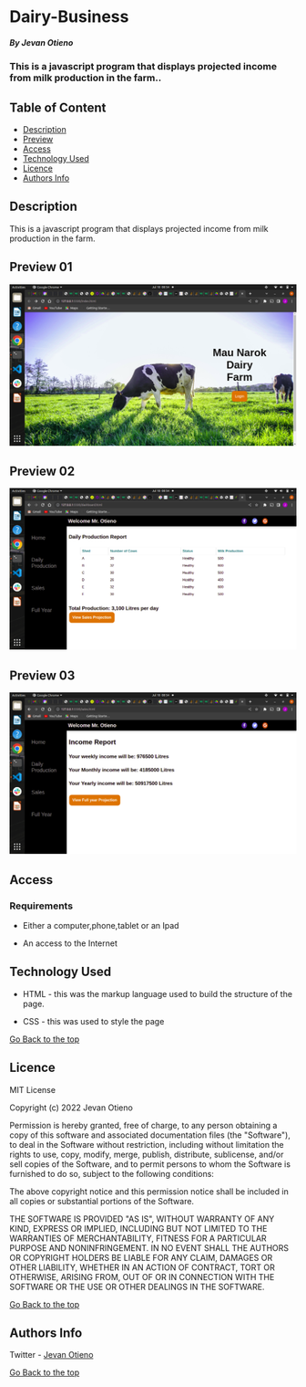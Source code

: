 # Dairy-Business

##### By Jevan Otieno 
### This is  a javascript program that displays projected income from milk production in the farm..

## Table of Content

+ [Description](#description)
+ [Preview](#preview)
+ [Access](#access)
+ [Technology Used](#technology-used)
+ [Licence](#licence)
+ [Authors Info](#author-Info)

## Description
<p>This is  a javascript program that displays projected income from milk production in the farm.</p>

## Preview 01
![Screenshot page](https://github.com/G-vans/Dairy-Business/blob/main/photos/Screenshot%201.png)

## Preview 02
![Screenshot page](https://github.com/G-vans/Dairy-Business/blob/main/photos/Screenshot2.png)

## Preview 03
![Screenshot page](https://github.com/G-vans/Dairy-Business/blob/main/photos/Screenshot%203.png)

## Access

### Requirements

* Either a computer,phone,tablet or an Ipad

* An access to the Internet

## Technology Used
* HTML - this was the markup language used to build the structure of the page.

* CSS - this was used to style the page 

[Go Back to the top](#Dairy-Business)

## Licence

MIT License

Copyright (c) 2022 Jevan Otieno

Permission is hereby granted, free of charge, to any person obtaining a copy
of this software and associated documentation files (the "Software"), to deal
in the Software without restriction, including without limitation the rights
to use, copy, modify, merge, publish, distribute, sublicense, and/or sell
copies of the Software, and to permit persons to whom the Software is
furnished to do so, subject to the following conditions:

The above copyright notice and this permission notice shall be included in all
copies or substantial portions of the Software.

THE SOFTWARE IS PROVIDED "AS IS", WITHOUT WARRANTY OF ANY KIND, EXPRESS OR
IMPLIED, INCLUDING BUT NOT LIMITED TO THE WARRANTIES OF MERCHANTABILITY,
FITNESS FOR A PARTICULAR PURPOSE AND NONINFRINGEMENT. IN NO EVENT SHALL THE
AUTHORS OR COPYRIGHT HOLDERS BE LIABLE FOR ANY CLAIM, DAMAGES OR OTHER
LIABILITY, WHETHER IN AN ACTION OF CONTRACT, TORT OR OTHERWISE, ARISING FROM,
OUT OF OR IN CONNECTION WITH THE SOFTWARE OR THE USE OR OTHER DEALINGS IN THE
SOFTWARE.

[Go Back to the top](#Dairy-Business)

## Authors Info
Twitter - [Jevan Otieno](https://twitter.com/Oya_ni_gee)

[Go Back to the top](#Dairy-Business)

